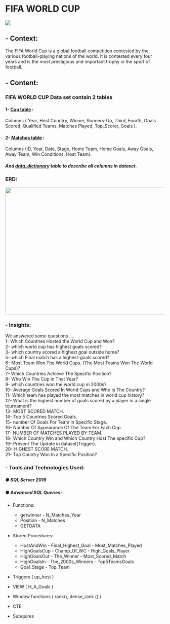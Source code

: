 # FIFA WORLD CUP
<img src="https://user-images.githubusercontent.com/47163932/235232138-8b24cb08-18cd-427e-b0ba-c7649cdac4a0.jpg">

## - Context:

<p>The FIFA World Cup is a global football competition contested by the various football-playing nations of the world. It is contested every four years and is the most prestigious and important trophy in the sport of football.<p/>


## - Content:

### FIFA WORLD CUP Data set contain 2 tables 
#### 1-	[Cup table](https://github.com/AhmedAboelkasem/FIFA-WORLD-CUP/blob/main/world_cups.csv) :
Columns ( Year, Host Country, Winner, Runners-Up, Third, Fourth, Goals Scored, Qualified Teams, Matches Played,
Top_Scorer, Goals ).
 
#### 2-	[Matches table](https://github.com/AhmedAboelkasem/FIFA-WORLD-CUP/blob/main/world_cup_matches.csv) : 
Columns (ID, Year, Date, Stage, Home Team, Home Goals, Away Goals, Away Team, Win Conditions, Host Team).

##### And [data_dictionary](https://github.com/AhmedAboelkasem/FIFA-WORLD-CUP/blob/main/Description.csv) table to describe all columns in dataset.

### ERD:

<img src="https://user-images.githubusercontent.com/47163932/235233298-bf9021cf-1cbd-4bae-bba6-f44ea0e7b732.jpeg" width="600" height="400">

### - Insights:

<p> We answered some questions …. <br>
1- Which Countries Hosted the World Cup and Won?<br>
2- which world cup has highest goals scored?<br>
3- which country scored a highest goal outside home?<br>
5- which Final match has a highest-goals scored?<br>
6- Most Team Won The World Cups.
     (The Most Teams Won The World Cups)?<br>
7- Which Countries Achieve The Specific Position?<br>
8- Who Win The Cup in That Year?<br>
9- which countries won the world cup in 2000s?<br>
10- Average Goals Scored In World Cups and Who Is The Country?<br>
11- Which team has played the most matches in world cup history?<br>
12- What is the highest number of goals scored by a player in a single tournament?<br>
13- MOST SCORED MATCH.<br>
14- Top 5 Countries Scored Goals.<br>
15- number Of Goals For Team In Specific Stage.<br>
16- Number Of Appearance Of The Team For Each Cup.<br>
17- NUMBER OF MATCHES PLAYED BY TEAM.<br>
18- Which Country Win and Which Country Host The specific Cup?<br>
19- Prevent The Update in dataset(Trigger).<br>
20- HIGHEST SCORE MATCH.<br>
21- Top Country Won In a Specific Position?<br>
<p/>

### - Tools and Technologies Used:

##### ● SQL Server 2019
##### ● Advanced SQL Queries:
  - Functions:
    - getwinner                            - N_Matches_Year
    - Position                             - N_Matches
    - GETDATA

  - Stored Procedures:
     - HostAndWin               - Final_Highest_Goal                - Most_Matches_Played
     - HighGoalsCup             - Champ_Of_WC                       - High_Goals_Player
     - HighGoalsOut             - The_Winner                        - Most_Scored_Match
     - HighGoalsIn              - The_2000s_Winners                 - Top5TeamsGoals
     - Goal_Stage               - Top_Team

  - Triggers ( up_host )   
  - VIEW ( H_A_Goals )
  - Window functions ( rank(), dense_rank () )
  - CTE 
  - Subquires
